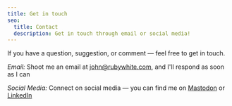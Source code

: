 ```yaml
---
title: Get in touch
seo:
  title: Contact
  description: Get in touch through email or social media!
---
```


If you have a question, suggestion, or comment — feel free to get in touch.

_Email:_
Shoot me an email at [john@rubywhite.com](mailto:john@rubywhite.com), and I'll respond as soon as I can

_Social Media:_
Connect on social media — you can find me on [Mastodon](https://mastodon.rubywhite.com/@John) or [LinkedIn](https://www.linkedin.com/in/johnloughlin/)
